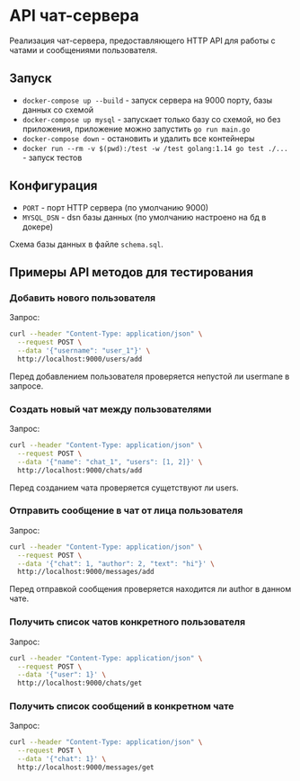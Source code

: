 # API чат-сервера

Реализация чат-сервера, предоставляющего HTTP API для работы с чатами и сообщениями пользователя.

## Запуск
- `docker-compose up --build` - запуск сервера на 9000 порту, базы данных со схемой
- `docker-compose up mysql` - запускает только базу со схемой, но без приложения, приложение можно запустить `go run main.go`
- `docker-compose down` - остановить и удалить все контейнеры
- `docker run --rm -v $(pwd):/test -w /test golang:1.14 go test ./...` - запуск тестов

## Конфигурация

- `PORT` - порт HTTP сервера (по умолчанию 9000)
- `MYSQL_DSN` - dsn базы данных (по умолчанию настроено на бд в докере)

Схема базы данных в файле `schema.sql`.

## Примеры API методов для тестирования

### Добавить нового пользователя

Запрос:

```bash
curl --header "Content-Type: application/json" \
  --request POST \
  --data '{"username": "user_1"}' \
  http://localhost:9000/users/add
```

Перед добавлением пользователя проверяется непустой ли usermane в запросе.

### Создать новый чат между пользователями

Запрос:

```bash
curl --header "Content-Type: application/json" \
  --request POST \
  --data '{"name": "chat_1", "users": [1, 2]}' \
  http://localhost:9000/chats/add
```

Перед созданием чата проверяется сущетствуют ли users.

### Отправить сообщение в чат от лица пользователя

Запрос:

```bash
curl --header "Content-Type: application/json" \
  --request POST \
  --data '{"chat": 1, "author": 2, "text": "hi"}' \
  http://localhost:9000/messages/add
```

Перед отправкой сообщения проверяется находится ли author в данном чате.

### Получить список чатов конкретного пользователя

Запрос:

```bash
curl --header "Content-Type: application/json" \
  --request POST \
  --data '{"user": 1}' \
  http://localhost:9000/chats/get
```

### Получить список сообщений в конкретном чате

Запрос:

```bash
curl --header "Content-Type: application/json" \
  --request POST \
  --data '{"chat": 1}' \
  http://localhost:9000/messages/get
```